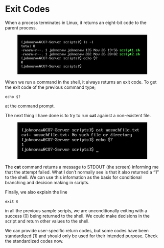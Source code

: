 # Exit Codes

When a process terminates in Linux, it returns an eight-bit code to the parent process.

<figure><img src="../.gitbook/assets/image.png" alt=""><figcaption></figcaption></figure>

When we run a command in the shell, it always returns an exit code. To get the exit code of the previous command type;

```
echo $?
```

at the command prompt.

The next thing I have done is to try to run **cat** against a non-existent file.&#x20;

<figure><img src="../.gitbook/assets/image (1).png" alt=""><figcaption></figcaption></figure>

The **cat** command returns a message to STDOUT (the screen) informing me that the attempt failed. What I don’t normally see is that it also returned a “1” to the shell. We can use this information as the basis for conditional branching and decision making in scripts.

Finally, we also explain the line

```
exit 0
```

in all the previous sample scripts, we are unconditionally exiting with a success (0) being returned to the shell. We could make decisions in the script and return other values to the shell.

We can provide user-specific return codes, but some codes have been standardized \[1] and should only be used for their intended purpose. Check the standardized codes now.
